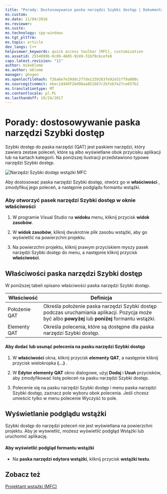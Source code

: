 ```yaml
---
title: "Porady: Dostosowywanie paska narzędzi Szybki dostęp | Dokumentacja firmy Microsoft"
ms.custom: 
ms.date: 11/04/2016
ms.reviewer: 
ms.suite: 
ms.technology: cpp-windows
ms.tgt_pltfrm: 
ms.topic: article
dev_langs: C++
helpviewer_keywords: quick access toolbar [MFC], customization
ms.assetid: 2554099b-0c89-4605-9249-31bf9cbcefe0
caps.latest.revision: "11"
author: mikeblome
ms.author: mblome
manager: ghogen
ms.openlocfilehash: f26a6e7e39ddc2f7de1339283fe92e51ff9a808c
ms.sourcegitcommit: ebec1d449f2bd98aa851667c2bfeb7e27ce657b2
ms.translationtype: MT
ms.contentlocale: pl-PL
ms.lasthandoff: 10/24/2017
---
```

# <a name="how-to-customize-the-quick-access-toolbar"></a>Porady: dostosowywanie paska narzędzi Szybki dostęp
Szybki dostęp do paska narzędzi (QAT) jest paskiem narzędzi, który zawiera zestaw poleceń, które są albo wyświetlane obok przycisku aplikacji lub na kartach kategorii. Na poniższej ilustracji przedstawiono typowe narzędzi Szybki dostęp.  
  
 ![Narzędzi Szybki dostęp wstążki MFC](../mfc/media/quick_access_toolbar.png "quick_access_toolbar")  
  
 Aby dostosować paska narzędzi Szybki dostęp, otwórz go w **właściwości** , zmodyfikuj jego poleceń, a następnie podglądu formantu wstążki.  
  
### <a name="to-open-the-quick-access-toolbar-in-the-properties-window"></a>Aby otworzyć pasek narzędzi Szybki dostęp w oknie właściwości  
  
1.  W programie Visual Studio na **widoku** menu, kliknij przycisk **widok zasobów**.  
  
2.  W **widok zasobów**, kliknij dwukrotnie plik zasobu wstążki, aby go wyświetlić na powierzchni projektu.  
  
3.  Na powierzchni projektu, kliknij prawym przyciskiem myszy pasek narzędzi Szybki dostęp do menu, a następnie kliknij przycisk **właściwości**.  
  
## <a name="quick-access-toolbar-properties"></a>Właściwości paska narzędzi Szybki dostęp  
 W poniższej tabeli opisano właściwości paska narzędzi Szybki dostęp.  
  
|Właściwość|Definicja|  
|--------------|----------------|  
|Położenie QAT|Określa położenie paska narzędzi Szybki dostęp podczas uruchamiania aplikacji. Pozycja może być albo **powyżej** lub **poniżej** formantu wstążki.|  
|Elementy QAT|Określa polecenia, które są dostępne dla paska narzędzi Szybki dostęp.|  
  
#### <a name="to-add-or-remove-commands-on-the-quick-access-toolbar"></a>Aby dodać lub usunąć polecenia na pasku narzędzi Szybki dostęp  
  
1.  W **właściwości** okna, kliknij przycisk **elementy QAT**, a następnie kliknij przycisk wielokropka **(...)** .  
  
2.  W **Edytor elementy QAT** okno dialogowe, użyj **Dodaj** i **Usuń** przycisków, aby zmodyfikować listę poleceń na pasku narzędzi Szybki dostęp.  
  
3.  Polecenie się na pasku narzędzi Szybki dostęp i menu paska narzędzi Szybki dostęp, zaznacz pole wyboru obok polecenia. Jeśli chcesz umieścić tylko w menu polecenie Wyczyść to pole.  
  
## <a name="previewing-the-ribbon"></a>Wyświetlanie podglądu wstążki  
 Szybki dostęp do narzędzi poleceń nie jest wyświetlana na powierzchni projektu. Aby je wyświetlić, możesz wyświetlić podgląd Wstążki lub uruchomić aplikację.  
  
#### <a name="to-preview-the-ribbon-control"></a>Aby wyświetlić podgląd formantu wstążki  
  
-   Na **paska narzędzi edytora wstążki**, kliknij przycisk **wstążki testu**.  
  
## <a name="see-also"></a>Zobacz też  
 [Projektant wstążki (MFC)](../mfc/ribbon-designer-mfc.md)

